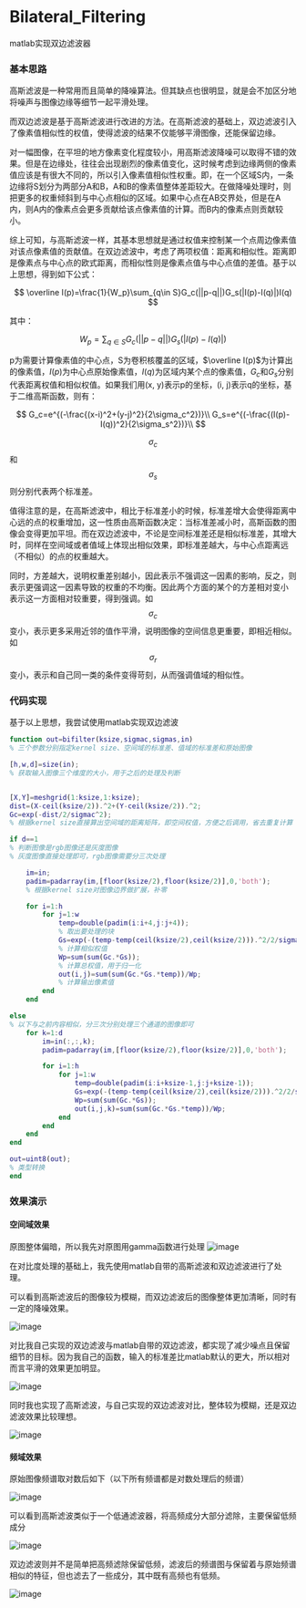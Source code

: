 # Bilateral_Filtering

matlab实现双边滤波器

### 基本思路

高斯滤波是一种常用而且简单的降噪算法。但其缺点也很明显，就是会不加区分地将噪声与图像边缘等细节一起平滑处理。

而双边滤波是基于高斯滤波进行改进的方法。在高斯滤波的基础上，双边滤波引入了像素值相似性的权值，使得滤波的结果不仅能够平滑图像，还能保留边缘。

对一幅图像，在平坦的地方像素变化程度较小，用高斯滤波降噪可以取得不错的效果。但是在边缘处，往往会出现剧烈的像素值变化，这时候考虑到边缘两侧的像素值应该是有很大不同的，所以引入像素值相似性权重。即，在一个区域S内，一条边缘将S划分为两部分A和B，A和B的像素值整体差距较大。在做降噪处理时，则把更多的权重倾斜到与中心点相似的区域。如果中心点在AB交界处，但是在A内，则A内的像素点会更多贡献给该点像素值的计算。而B内的像素点则贡献较小。

综上可知，与高斯滤波一样，其基本思想就是通过权值来控制某一个点周边像素值对该点像素值的贡献值。在双边滤波中，考虑了两项权值：距离和相似性。距离即是像素点与中心点的欧式距离，而相似性则是像素点值与中心点值的差值。基于以上思想，得到如下公式：

$$
\overline I(p)=\frac{1}{W_p}\sum_{q\in S}G_c(||p-q||)G_s(|I(p)-I(q)|)I(q)
$$

其中：

$$
W_p=\sum_{q\in S}G_c(||p-q||)G_s(|I(p)-I(q)|)
$$

p为需要计算像素值的中心点，S为卷积核覆盖的区域，$\overline I(p)$为计算出的像素值，$I(p)$为中心点原始像素值，$I(q)$为区域内某个点的像素值，$G_c$和$G_s$分别代表距离权值和相似权值。如果我们用(x, y)表示p的坐标，(i, j)表示q的坐标，基于二维高斯函数，则有：

$$
G_c=e^{(-\frac{(x-i)^2+(y-j)^2}{2\sigma_c^2})}\\
G_s=e^{(-\frac{(I(p)-I(q))^2}{2\sigma_s^2})}\\
$$

$$\sigma_c$$ 和 $$\sigma_s$$ 则分别代表两个标准差。

值得注意的是，在高斯滤波中，相比于标准差小的时候，标准差增大会使得距离中心远的点的权重增加，这一性质由高斯函数决定：当标准差减小时，高斯函数的图像会变得更加平坦。而在双边滤波中，不论是空间标准差还是相似标准差，其增大时，同样在空间域或者值域上体现出相似效果，即标准差越大，与中心点距离远（不相似）的点的权重越大。

同时，方差越大，说明权重差别越小，因此表示不强调这一因素的影响，反之，则表示更强调这一因素导致的权重的不均衡。因此两个方面的某个的方差相对变小 表示这一方面相对较重要，得到强调。如 $$\sigma_c$$ 变小，表示更多采用近邻的值作平滑，说明图像的空间信息更重要，即相近相似。如$$\sigma_r$$变小，表示和自己同一类的条件变得苛刻，从而强调值域的相似性。

### 代码实现

基于以上思想，我尝试使用matlab实现双边滤波

```matlab
function out=bifilter(ksize,sigmac,sigmas,in)
% 三个参数分别指定kernel size、空间域的标准差、值域的标准差和原始图像

[h,w,d]=size(in);
% 获取输入图像三个维度的大小，用于之后的处理及判断


[X,Y]=meshgrid(1:ksize,1:ksize);
dist=(X-ceil(ksize/2)).^2+(Y-ceil(ksize/2)).^2;
Gc=exp(-dist/2/sigmac^2);
% 根据kernel size直接算出空间域的距离矩阵，即空间权值，方便之后调用，省去重复计算

if d==1
% 判断图像是rgb图像还是灰度图像
% 灰度图像直接处理即可，rgb图像需要分三次处理

    im=in;
    padim=padarray(im,[floor(ksize/2),floor(ksize/2)],0,'both');
    % 根据kernel size对图像边界做扩展，补零

    for i=1:h
        for j=1:w
            temp=double(padim(i:i+4,j:j+4));
            % 取出要处理的块
            Gs=exp(-(temp-temp(ceil(ksize/2),ceil(ksize/2))).^2/2/sigmas^2);
            % 计算相似权值
            Wp=sum(sum(Gc.*Gs));
            % 计算总权值，用于归一化
            out(i,j)=sum(sum(Gc.*Gs.*temp))/Wp;
            % 计算输出像素值
        end
    end

else
% 以下与之前内容相似，分三次分别处理三个通道的图像即可
    for k=1:d
        im=in(:,:,k);
        padim=padarray(im,[floor(ksize/2),floor(ksize/2)],0,'both');

        for i=1:h
            for j=1:w
                temp=double(padim(i:i+ksize-1,j:j+ksize-1));
                Gs=exp(-(temp-temp(ceil(ksize/2),ceil(ksize/2))).^2/2/sigmas^2);
                Wp=sum(sum(Gc.*Gs));
                out(i,j,k)=sum(sum(Gc.*Gs.*temp))/Wp;
            end
        end
    end
end

out=uint8(out);
% 类型转换
end
```

### 效果演示

#### 空间域效果

原图整体偏暗，所以我先对原图用gamma函数进行处理
![image](https://user-images.githubusercontent.com/76733734/234800545-ff84cf39-398c-47cd-a8b2-508a8ee94aa3.png)

在对比度处理的基础上，我先使用matlab自带的高斯滤波和双边滤波进行了处理。

可以看到高斯滤波后的图像较为模糊，而双边滤波后的图像整体更加清晰，同时有一定的降噪效果。

![image](https://user-images.githubusercontent.com/76733734/234800593-104cf533-4156-4a62-9047-32c7033863f8.png)

对比我自己实现的双边滤波与matlab自带的双边滤波，都实现了减少噪点且保留细节的目标。因为我自己的函数，输入的标准差比matlab默认的更大，所以相对而言平滑的效果更加明显。

![image](https://user-images.githubusercontent.com/76733734/234800667-631ca6c9-637e-49a4-bb01-a4108f0190c9.png)

同时我也实现了高斯滤波，与自己实现的双边滤波对比，整体较为模糊，还是双边滤波效果比较理想。

![image](https://user-images.githubusercontent.com/76733734/234800708-c7f7e977-4c3f-423d-a9a2-f2a8a42e9195.png)

#### 频域效果

原始图像频谱取对数后如下（以下所有频谱都是对数处理后的频谱）

![image](https://user-images.githubusercontent.com/76733734/234800765-72f38b37-3f13-44a6-a1e2-e082bef2a3c9.png)

可以看到高斯滤波类似于一个低通滤波器，将高频成分大部分滤除，主要保留低频成分

![image](https://user-images.githubusercontent.com/76733734/234800806-425cd696-5754-4769-870d-fdf254129a50.png)

双边滤波则并不是简单把高频滤除保留低频，滤波后的频谱图与保留着与原始频谱相似的特征，但也滤去了一些成分，其中既有高频也有低频。

![image](https://user-images.githubusercontent.com/76733734/234800822-ec6b1116-8e09-431a-99da-bb2ec7e6701a.png)

